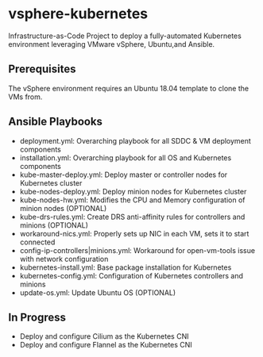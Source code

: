 # vsphere-kubernetes
Infrastructure-as-Code Project to deploy a fully-automated Kubernetes environment leveraging VMware vSphere, Ubuntu,and Ansible.

## Prerequisites
The vSphere environment requires an Ubuntu 18.04 template to clone the VMs from.

## Ansible Playbooks
- deployment.yml: Overarching playbook for all SDDC & VM deployment components
- installation.yml: Overarching playbook for all OS and Kubernetes components
- kube-master-deploy.yml: Deploy master or controller nodes for Kubernetes cluster
- kube-nodes-deploy.yml: Deploy minion nodes for Kubernetes cluster
- kube-nodes-hw.yml: Modifies the CPU and Memory configuration of minion nodes (OPTIONAL)
- kube-drs-rules.yml: Create DRS anti-affinity rules for controllers and minions (OPTIONAL)
- workaround-nics.yml: Properly sets up NIC in each VM, sets it to start connected
- config-ip-controllers|minions.yml: Workaround for open-vm-tools issue with network configuration
- kubernetes-install.yml: Base package installation for Kubernetes
- kubernetes-config.yml: Configuration of Kubernetes controllers and minions
- update-os.yml: Update Ubuntu OS (OPTIONAL)

## In Progress
- Deploy and configure Cilium as the Kubernetes CNI
- Deploy and configure Flannel as the Kubernetes CNI
